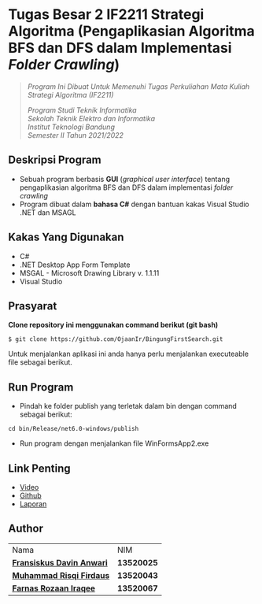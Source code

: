 # Tugas Besar 2 IF2211 Strategi Algoritma (Pengaplikasian Algoritma BFS dan DFS dalam Implementasi _Folder Crawling_)
> _Program Ini Dibuat Untuk Memenuhi Tugas Perkuliahan Mata Kuliah Strategi Algoritma (IF2211)_ <br/>
>
> _Program Studi Teknik Informatika <br/>
> Sekolah Teknik Elektro dan Informatika <br/>
> Institut Teknologi Bandung <br/>
> Semester II Tahun 2021/2022 <br/>_

## Deskripsi Program
- Sebuah program berbasis **GUI** (_graphical user interface_) tentang pengaplikasian algoritma BFS dan DFS dalam implementasi _folder crawling_
- Program dibuat dalam **bahasa C#** dengan bantuan kakas Visual Studio .NET dan MSAGL

## Kakas Yang Digunakan
- C# 
- .NET Desktop App Form Template
- MSGAL - Microsoft Drawing Library v. 1.1.11
- Visual Studio

## Prasyarat
**Clone repository ini menggunakan command berikut (git bash)**
```
$ git clone https://github.com/OjaanIr/BingungFirstSearch.git
```
Untuk menjalankan aplikasi ini anda hanya perlu menjalankan executeable file sebagai berikut.

## Run Program

- Pindah ke folder publish yang terletak dalam bin dengan command sebagai berikut:
```
cd bin/Release/net6.0-windows/publish
```

- Run program dengan menjalankan file WinFormsApp2.exe

## Link Penting
- [Video](https://www.youtube.com/watch?v=aPQZ0sCv-Gw)
- [Github](https://github.com/OjaanIr/BingungFirstSearch)
- [Laporan](https://itbdsti-my.sharepoint.com/:w:/g/personal/13520025_mahasiswa_itb_ac_id/EQJ4N9mk2h1OiPou0rqVYw0BpLned-uH6GYpYAMRzU4MQw?rtime=MYYdFl0O2kg)

## Author
<table>
  <tr>
    <td> Nama </td>
    <td> NIM </td>
  </tr>
  <tr>
    <td><a href="https://github.com/fdavin"><b>Fransiskus Davin Anwari</b></a></td>
    <td><b>13520025</b></td>
  </tr>
  <tr>
    <td><a href="https://github.com/mrfirdauss-20"><b>Muhammad Risqi Firdaus</b></a></td>
    <td><b>13520043</b></td>
  </tr>
  </tr>
  <tr>
    <td><a href="https://github.com/OjaanIr"><b>Farnas Rozaan Iraqee</b></a></td>
    <td><b>13520067</b></td>
  </tr>
</table>
